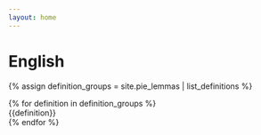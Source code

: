 ```yaml
---
layout: home
---
```


<h1 id="letter-index">English</h1>

{% assign definition_groups = site.pie_lemmas | list_definitions %}

<div class="grid grid-cols-2">
{% for definition in definition_groups %}
<div>{{definition}}</div>
{% endfor %}
</div>


